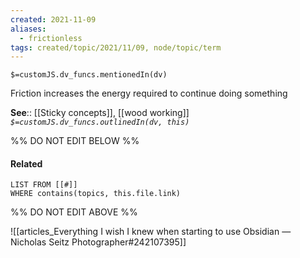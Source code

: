 ```yaml
---
created: 2021-11-09
aliases:
  - frictionless
tags: created/topic/2021/11/09, node/topic/term
---
```

`$=customJS.dv_funcs.mentionedIn(dv)`

Friction increases the energy required to continue doing something

**See**:: [[Sticky concepts]], [[wood working]]
*`$=customJS.dv_funcs.outlinedIn(dv, this)`*

%% DO NOT EDIT BELOW %%
#### Related 
```dataview
LIST FROM [[#]]
WHERE contains(topics, this.file.link)
```
%% DO NOT EDIT ABOVE %%

![[articles_Everything I wish I knew when starting to use Obsidian — Nicholas Seitz Photographer#242107395]]
